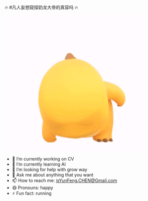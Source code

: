 🔥 #凡人妄想窥探奶龙大帝的真容吗 🔥

![奶龙](nailong.gif "nailong")

- 🔭 I’m currently working on CV
- 🌱 I’m currently learning AI
- 🤔 I’m looking for help with grow way
- 💬 Ask me about anything that you want
- 📫 How to reach me: isYunFeng.CHEN@Gmail.com
- 😄 Pronouns: happy
- ⚡ Fun fact: running

